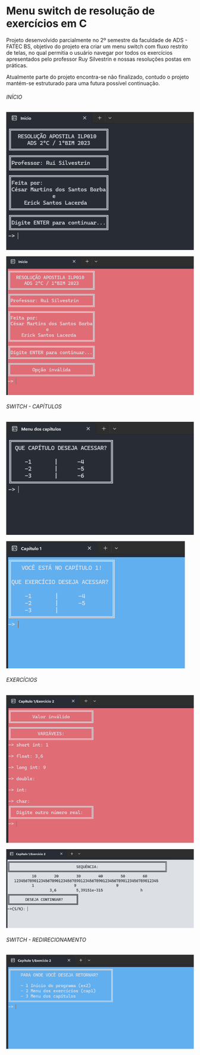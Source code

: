 # <strong>Menu switch</strong> de resolução de exercícios em C
<p>Projeto desenvolvido parcialmente no 2º semestre da faculdade de ADS - FATEC BS, objetivo do projeto era criar um menu switch com fluxo restrito de telas, no qual permitia o usuário navegar por todos os exercícios apresentados pelo professor Ruy Silvestrin e nossas resoluções postas em práticas.</p>
<p>Atualmente parte do projeto encontra-se não finalizado, contudo o projeto mantém-se estruturado para uma futura possível continuação.</p>

###### INÍCIO
![Início](images/im1-menu-switch.png)

![Início - bloqueio](images/im2-menu-switch.png)

###### SWITCH - CAPÍTULOS
![Capítulos](images/im3-menu-switch.png)

![Capítulos - bloqueio](images/im4-menu-switch.png)

###### EXERCÍCIOS
![Exercícios](images/im5-menu-switch.png)

![Exercícios - resposta](images/im6-menu-switch.png)

###### SWITCH - REDIRECIONAMENTO
![Redirecionamento](images/im7-menu-switch.png)
